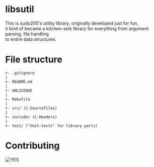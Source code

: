 # libsutil

This is sudo200's utility library, originally developed just for fun, \
it kind of became a kitchen-sink library for everything from argument parsing, file handling \
to entire data structures.

# File structure

```
+- .gitignore
|
+- README.md
|
+- UNLICENSE
|
+- Makefile
|
+- src/ (C-Sourcefiles)
|
+- include/ (C-Headers)
|
+- test/ ("Unit-tests" for library parts)
```

# Contributing

![YES](https://external-content.duckduckgo.com/iu/?u=https%3A%2F%2Fi.imgflip.com%2F4qqr9i.jpg&f=1&nofb=1)

